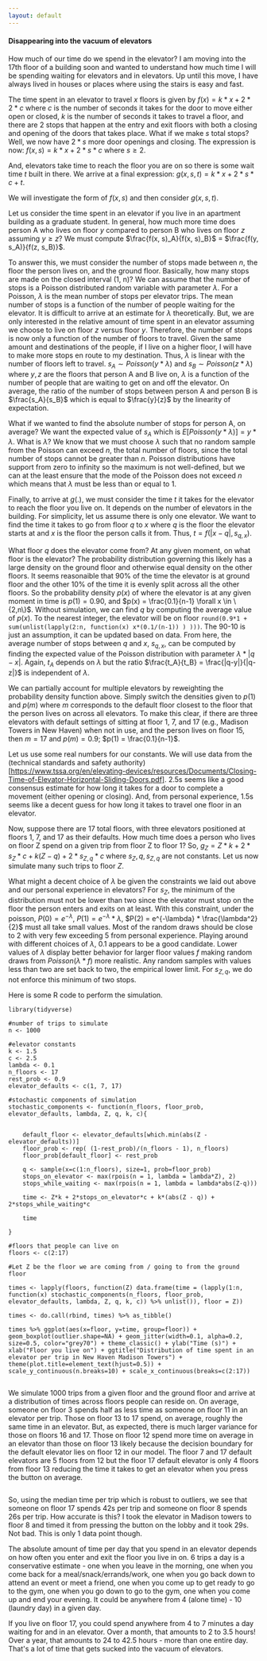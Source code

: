 ```yaml
---
layout: default
---
```


#### Disappearing into the vacuum of elevators

How much of our time do we spend in the elevator? I am moving into the 17th floor of a building soon and wanted to understand how much time I will be spending waiting for elevators and in elevators. Up until this move, I have always lived in houses or places where using the stairs is easy and fast. 

The time spent in an elevator to travel $x$ floors is given by $f(x) = k*x + 2*2*c$ where $c$ is the number of seconds it takes for the door to move either open or closed, $k$ is the number of seconds it takes to travel a floor, and there are 2 stops that happen at the entry and exit floors with both a closing and opening of the doors that takes place. What if we make $s$ total stops? Well, we now have $2*s$ more door openings and closing. The expression is now: $f(x, s) = k*x + 2*s*c$ where $s \geq 2$.  

And, elevators take time to reach the floor you are on so there is some wait time $t$ built in there. We arrive at a final expression: $g(x, s, t) = k*x + 2*s*c + t$.

We will investigate the form of $f(x,s)$ and then consider $g(x,s,t)$. 

Let us consider the time spent in an elevator if you live in an apartment building as a graduate student. In general, how much more time does person A who lives on floor $y$ compared to person B who lives on floor $z$ assuming $y \geq z$? We must compute $\frac{f(x, s)_A}{f(x, s)_B}$ = $\frac{f(y, s_A)}{f(z, s_B)}$.

To answer this, we must consider the number of stops made between $n$, the floor the person lives on, and the ground floor. Basically, how many stops are made on the closed interval (1, n)? We can assume that the number of stops is a Poisson distributed random variable with parameter $\lambda$. For a Poisson, $\lambda$ is the mean number of stops per elevator trips. The mean number of stops is a function of the number of people waiting for the elevator. It is difficult to arrive at an estimate for $\lambda$ theoretically. But, we are only interested in the relative amount of time spent in an elevator assuming we choose to live on floor $z$ versus floor $y$. Therefore, the number of stops is now only a function of the number of floors to travel. Given the same amount and destinations of the people, if I live on a higher floor, I will have to make more stops en route to my destination. Thus, $\lambda$ is linear with the number of floors left to travel. $s_A \sim Poisson(y*\lambda)$ and $s_B \sim Poisson(z*\lambda)$  where $y,z$ are the floors that person A and B live on, $\lambda$ is a function of the number of people that are waiting to get on and off the elevator. On average, the ratio of the number of stops between person A and person B is $\frac{s_A}{s_B}$ which is equal to $\frac{y}{z}$ by the linearity of expectation. 

What if we wanted to find the absolute number of stops for person A, on average? We want the expected value of $s_A$ which is $E[Poisson(y*\lambda)] = y*\lambda$. What is $\lambda$? We know that we must choose $\lambda$ such that no random sample from the Poisson can exceed $n$, the total number of floors, since the total number of stops cannot be greater than $n$. Poisson distributions have support from zero to infinity so the maximum is not well-defined, but we can at the least ensure that the mode of the Poisson does not exceed $n$ which means that $\lambda$ must be less than or equal to 1. 

Finally, to arrive at $g(.)$, we must consider the time $t$ it takes for the elevator to reach the floor you live on. It depends on the number of elevators in the building. For simplicity, let us assume there is only one elevator. We want to find the time it takes to go from floor $q$ to $x$ where $q$ is the floor the elevator starts at and $x$ is the floor the person calls it from. Thus, $t = f(|x-q|,s_{q,x})$. 

What floor $q$ does the elevator come from? At any given moment, on what floor is the elevator? The probability distribution governing this likely has a large density on the ground floor and otherwise equal density on the other floors. It seems reasonaible that 90% of the time the elevator is at ground floor and the other 10% of the time it is evenly split across all the other floors. So the probability density $p(x)$ of where the elevator is at any given moment in time is $p(1) = 0.90$, and $p(x) = \frac{0.1}{n-1} \forall x \in \{2,n\}$. Without simulation, we can find $q$ by computing the average value of $p(x)$. To the nearest integer, the elevator will be on floor `round(0.9*1 + sum(unlist(lapply(2:n, function(x) x*(0.1/(n-1)) ) )))`. The 90-10 is just an assumption, it can be updated based on data. From here, the average number of stops between $q$ and $x$, $s_{q,x}$, can be computed by finding the expected value of the Poisson distribution with parameter $\lambda*|q-x|$. Again, $t_A$ depends on $\lambda$ but the ratio $\frac{t_A}{t_B} = \frac{|q-y|}{|q-z|}$ is independent of $\lambda$. 

We can partially account for multiple elevators by reweighting the probability density function above. Simply switch the densities given to $p(1)$ and $p(m)$ where $m$ corresponds to the default floor closest to the floor that the person lives on across all elevators. To make this clear, if there are three elevators with default settings of sitting at floor 1, 7, and 17  (e.g., Madison Towers in New Haven) when not in use, and the person lives on floor 15, then $m = 17$ and $p(m) = 0.9$; $p(1) = \frac{0.1}{n-1}$.  

Let us use some real numbers for our constants. We will use data from the (technical standards and safety authority)[https://www.tssa.org/en/elevating-devices/resources/Documents/Closing-Time-of-Elevator-Horizontal-Sliding-Doors.pdf]. 2.5s seems like a good consensus estimate for how long it takes for a door to complete a movement (either opening or closing). And, from personal experience, 1.5s seems like a decent guess for how long it takes to travel one floor in an elevator. 

Now, suppose there are 17 total floors, with three elevators positioned at floors 1, 7, and 17 as their defaults. How much time does a person who lives on floor Z spend on a given trip from floor Z to floor 1? So, $g_Z = Z*k + 2*s_Z*c + k(Z - q) + 2*s_{Z, q}*c$ where $s_Z, q, s_{Z,q}$ are not constants. Let us now simulate many such trips to floor $Z$. 

What might a decent choice of $\lambda$ be given the constraints we laid out above and our personal experience in elevators? For $s_Z$, the minimum of the distribution must not be lower than two since the elevator must stop on the floor the person enters and exits on at least. With this constraint, under the poisson, $P(0) = e^{-\lambda}$, $P(1) = e^{-\lambda} * \lambda$, $P(2) = e^{-\lambda} * \frac{\lambda^2}{2}$ must all take small values. Most of the random draws should be close to 2 with very few exceeding 5 from personal experience. Playing around with different choices of $\lambda$, 0.1 appears to be a good candidate. Lower values of $\lambda$ display better behavior for larger floor values $f$ making random draws from $Poisson(\lambda*f)$ more realistic. Any random samples with values less than two are set back to two, the empirical lower limit. For $s_{Z,q}$, we do not enforce this minimum of two stops.

Here is some R code to perform the simulation. 

```
library(tidyverse)

#number of trips to simulate
n <- 1000

#elevator constants
k <- 1.5
c <- 2.5
lambda <- 0.1
n_floors <- 17
rest_prob <- 0.9
elevator_defaults <- c(1, 7, 17)

#stochastic components of simulation
stochastic_components <- function(n_floors, floor_prob, elevator_defaults, lambda, Z, q, k, c){


	default_floor <- elevator_defaults[which.min(abs(Z - elevator_defaults))]
	floor_prob <- rep( (1-rest_prob)/(n_floors - 1), n_floors)
	floor_prob[default_floor] <- rest_prob

	q <- sample(x=c(1:n_floors), size=1, prob=floor_prob) 
	stops_on_elevator <- max(rpois(n = 1, lambda = lambda*Z), 2)
	stops_while_waiting <- max(rpois(n = 1, lambda = lambda*abs(Z-q)))

	time <- Z*k + 2*stops_on_elevator*c + k*(abs(Z - q)) + 2*stops_while_waiting*c

	time

}

#floors that people can live on
floors <- c(2:17)

#Let Z be the floor we are coming from / going to from the ground floor

times <- lapply(floors, function(Z) data.frame(time = (lapply(1:n, function(x) stochastic_components(n_floors, floor_prob, elevator_defaults, lambda, Z, q, k, c)) %>% unlist()), floor = Z))

times <- do.call(rbind, times) %>% as_tibble()

times %>% ggplot(aes(x=floor, y=time, group=floor)) + geom_boxplot(outlier.shape=NA) + geom_jitter(width=0.1, alpha=0.2, size=0.5, color="grey70") + theme_classic() + ylab("Time (s)") + xlab("Floor you live on") + ggtitle("Distribution of time spent in an elevator per trip in New Haven Madison Towers") + theme(plot.title=element_text(hjust=0.5)) + scale_y_continuous(n.breaks=10) + scale_x_continuous(breaks=c(2:17))
```

![<img src="time-in-elevator-per-trip" width="100"/>](/posts_code/elevator_time_per_trip.png)

We simulate 1000 trips from a given floor and the ground floor and arrive at a distribution of times across floors people can reside on. On average, someone on floor 3 spends half as less time as someone on floor 11 in an elevator per trip. Those on floor 13 to 17 spend, on average, roughly the same time in an elevator. But, as expected, there is much larger variance for those on floors 16 and 17. Those on floor 12 spend more time on average in an elevator than those on floor 13 likely because the decision boundary for the default elevator lies on floor 12 in our model. The floor 7 and 17 default elevators are 5 floors from 12 but the floor 17 default elevator is only 4 floors from floor 13 reducing the time it takes to get an elevator when you press the button on average. 

![<img src="time-in-elevator-per-trip" width="100"/>](/posts_code/median-elevator-time.png)

So, using the median time per trip which is robust to outliers, we see that someone on floor 17 spends 42s per trip and someone on floor 8 spends 26s per trip. How accurate is this? I took the elevator in Madison towers to floor 8 and timed it from pressing the button on the lobby and it took 29s. Not bad. This is only 1 data point though. 

The absolute amount of time per day that you spend in an elevator depends on how often you enter and exit the floor you live in on. 6 trips a day is a conservative estimate - one when you leave in the morning, one when you come back for a meal/snack/errands/work, one when you go back down to attend an event or meet a friend, one when you come up to get ready to go to the gym, one when you go down to go to the gym, one when you come up and end your evening. It could be anywhere from 4 (alone time) - 10 (laundry day) in a given day. 

If you live on floor 17, you could spend anywhere from 4 to 7 minutes a day waiting for and in an elevator. Over a month, that amounts to 2 to 3.5 hours! Over a year, that amounts to 24 to 42.5 hours - more than one entire day. That's a lot of time that gets sucked into the vacuum of elevators.



